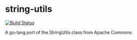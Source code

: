 # string-utils 
[![Build Status](https://travis-ci.org/jamessawle/stringutils.svg?branch=master)](https://travis-ci.org/jamessawle/stringutils)

A go-lang port of the StringUtils class from Apache Commons